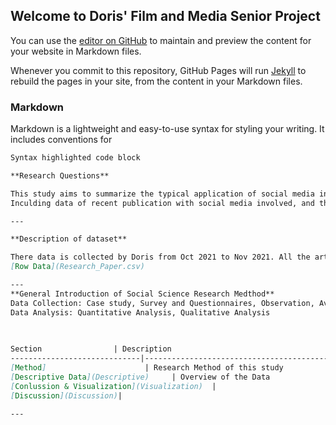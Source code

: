 ## Welcome to Doris' Film and Media Senior Project

You can use the [editor on GitHub](https://github.com/dorisyu0000/FMS_Porjetc.io/edit/gh-pages/index.md) to maintain and preview the content for your website in Markdown files.

Whenever you commit to this repository, GitHub Pages will run [Jekyll](https://jekyllrb.com/) to rebuild the pages in your site, from the content in your Markdown files.

### Markdown

Markdown is a lightweight and easy-to-use syntax for styling your writing. It includes conventions for

```markdown
Syntax highlighted code block

**Research Questions**

This study aims to summarize the typical application of social media in social science researches. 
Inculding data of recent publication with social media involved, and their method, platform, cost and etc. By comparing different platforms, which tools are better for certain kinds of research methodology and topics. Additionally, this research further discussed the advantages and disadvantages of using social media as research tools. 

---

**Description of dataset**

There data is collected by Doris from Oct 2021 to Nov 2021. All the artical is avaible online. The dataset including article's name, its source, research field, the purpose of study, article Doi, design of the study, social media component (description of the social media data collection method), outcome (eg., the number of participants recruited), data costs/ USD (any financial charges to the researchers for using social media tools), task length/ min. 
[Row Data](Research_Paper.csv)

---
**General Introduction of Social Science Research Medthod**
Data Collection: Case study, Survey and Questionnaires, Observation, Available Data, Experiment 
Data Analysis: Quantitative Analysis, Qualitative Analysis 
 
  

Section                | Description
-----------------------------|------------------------------------------------------------
[Method]                      | Research Method of this study
[Descriptive Data](Descriptive)     | Overview of the Data
[Conlussion & Visualization](Visualization)  | 
[Discussion](Discussion)| 

---
